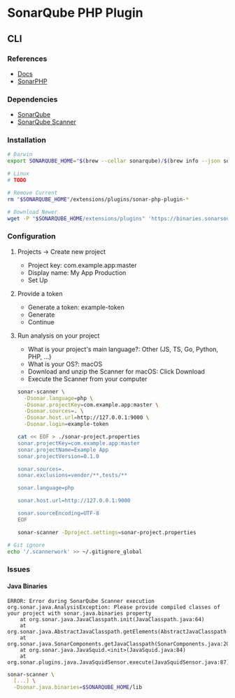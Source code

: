 # SonarQube PHP Plugin

<!--
https://github.com/ivan-berezhnov/symfony_3/blob/master/sonar-project.properties

https://github.com/curlybracket-nl/sonarqube-scanner
https://blog.e-zest.com/how-to-test-php-code-quality-using-sonarqube
https://stackoverflow.com/questions/45421333/jenkins-pipeline-job-build
https://pt.slideshare.net/up1/03-sonar

https://www.youtube.com/watch?v=7xjgDPzl128
https://phpmetrics.org/
https://blog.setapp.pl/gitlab-integration-tutorial/
https://blog.setapp.pl/how-to-use-sonarscanner/
https://www.8ym8.com/340517.html

https://nullsweep.com/creating-a-secure-pipeline-jenkins-with-sonarqube-and-dependencycheck/
https://jenkins.io/blog/2017/04/18/continuousdelivery-devops-sonarqube/
https://geekalicious.pt/pt/continuous-integration/analisar-projeto-php-laravel-5-multilingua-com-sonarqube/
https://dzone.com/articles/sonarqube-scanning-in-15-minutes-2
https://github.com/rogervila/php-sonarqube-scanner-test
https://imasters.com.br/back-end/configurando-sonarqube-e-phpstorm
https://dev.to/jeromegamez/continuous-php-code-quality-with-sonarcloud-276i
https://www.jeffgeerling.com/blogs/jeff-geerling/ci-deployments-code-analysis-drupal-php
-->

## CLI

### References

- [Docs](https://docs.sonarqube.org/latest/analysis/languages/php/)
- [SonarPHP](https://github.com/SonarSource/sonar-php)

### Dependencies

- [SonarQube](/sonarqube.md)
- [SonarQube Scanner](/sonar-scanner.md)

### Installation

```sh
# Darwin
export SONARQUBE_HOME="$(brew --cellar sonarqube)/$(brew info --json sonarqube | jq -r '.[0].installed[0].version')/libexec"

# Linux
# TODO

# Remove Current
rm "$SONARQUBE_HOME"/extensions/plugins/sonar-php-plugin-*

# Download Newer
wget -P "$SONARQUBE_HOME/extensions/plugins" 'https://binaries.sonarsource.com/Distribution/sonar-php-plugin/sonar-php-plugin-3.3.0.5166.jar'
```

### Configuration

1. Projects -> Create new project
   - Project key: com.example.app:master
   - Display name: My App Production
   - Set Up
2. Provide a token
   - Generate a token: example-token
   - Generate
   - Continue
3. Run analysis on your project
   - What is your project's main language?: Other (JS, TS, Go, Python, PHP, ...)
   - What is your OS?: macOS
   - Download and unzip the Scanner for macOS: Click Download
   - Execute the Scanner from your computer

   ```sh
   sonar-scanner \
     -Dsonar.language=php \
     -Dsonar.projectKey=com.example.app:master \
     -Dsonar.sources=. \
     -Dsonar.host.url=http://127.0.0.1:9000 \
     -Dsonar.login=example-token
   ```

   ```sh
   cat << EOF > ./sonar-project.properties
   sonar.projectKey=com.example.app:master
   sonar.projectName=Example App
   sonar.projectVersion=0.1.0

   sonar.sources=.
   sonar.exclusions=vendor/**,tests/**

   sonar.language=php

   sonar.host.url=http://127.0.0.1:9000

   sonar.sourceEncoding=UTF-8
   EOF
   ```

   ```sh
   sonar-scanner -Dproject.settings=sonar-project.properties
   ```

```sh
# Git ignore
echo '/.scannerwork' >> ~/.gitignore_global
```

### Issues

#### Java Binaries

```log
ERROR: Error during SonarQube Scanner execution
org.sonar.java.AnalysisException: Please provide compiled classes of your project with sonar.java.binaries property
	at org.sonar.java.JavaClasspath.init(JavaClasspath.java:64)
	at org.sonar.java.AbstractJavaClasspath.getElements(AbstractJavaClasspath.java:280)
	at org.sonar.java.SonarComponents.getJavaClasspath(SonarComponents.java:209)
	at org.sonar.java.JavaSquid.<init>(JavaSquid.java:84)
	at org.sonar.plugins.java.JavaSquidSensor.execute(JavaSquidSensor.java:87)
```

```sh
sonar-scanner \
  [...] \
  -Dsonar.java.binaries=$SONARQUBE_HOME/lib
```
